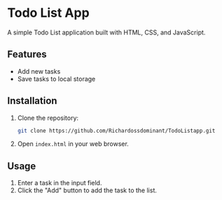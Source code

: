 # Todo List App

A simple Todo List application built with HTML, CSS, and JavaScript.

## Features
- Add new tasks
- Save tasks to local storage

## Installation
1. Clone the repository:
    ```bash
    git clone https://github.com/Richardossdominant/TodoListapp.git
    ```
2. Open `index.html` in your web browser.

## Usage
1. Enter a task in the input field.
2. Click the "Add" button to add the task to the list.
